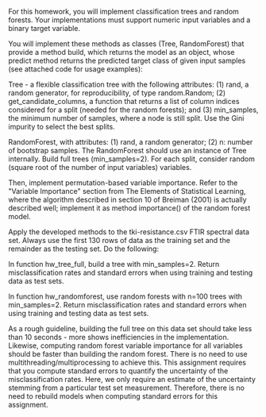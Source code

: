 For this homework, you will implement classification trees and random forests. Your implementations must support numeric input variables and a binary target variable.

You will implement these methods as classes (Tree, RandomForest) that provide a method build, which returns the model as an object, whose predict method returns the predicted target class of given input samples (see attached code for usage examples):

Tree - a flexible classification tree with the following attributes: (1) rand, a random generator, for reproducibility, of type random.Random; (2) get_candidate_columns, a function that returns a list of column indices considered for a split (needed for the random forests); and (3) min_samples, the minimum number of samples, where a node is still split. Use the Gini impurity to select the best splits.

RandomForest, with attributes: (1) rand, a random generator; (2) n: number of
bootstrap samples. The RandomForest should use an instance of Tree internally. Build full trees (min_samples=2). For each split, consider random (square root of the number of input variables) variables.

Then, implement permutation-based variable importance. Refer to the "Variable Importance" section from The Elements of Statistical Learning, where the algorithm described in section 10 of Breiman (2001) is actually described well; implement it as method importance() of the random forest model.

Apply the developed methods to the tki-resistance.csv FTIR spectral data set. Always use the first 130 rows of data as the training set and the remainder as the testing set. Do the following:

In function hw_tree_full, build a tree with min_samples=2. Return misclassification rates and standard errors when using training and testing data as test sets.

In function hw_randomforest, use random forests with n=100 trees with min_samples=2. Return misclassification rates and standard errors when using training and testing data as test sets.

As a rough guideline, building the full tree on this data set should take less than 10 seconds - more shows inefficiencies in the implementation. Likewise, computing random forest variable importance for all variables should be faster than building the random forest. There is no need to use multithreading/multiprocessing to achieve this.
This assignment requires that you compute standard errors to quantify the uncertainty of the misclassification rates. Here, we only require an estimate of the uncertainty stemming from a particular test set measurement. Therefore, there is no need to rebuild models when computing standard errors for this assignment.
